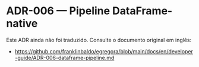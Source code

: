 # ADR-006 — Pipeline DataFrame-native

Este ADR ainda não foi traduzido.
Consulte o documento original em inglês:

- <https://github.com/franklinbaldo/egregora/blob/main/docs/en/developer-guide/ADR-006-dataframe-pipeline.md>
